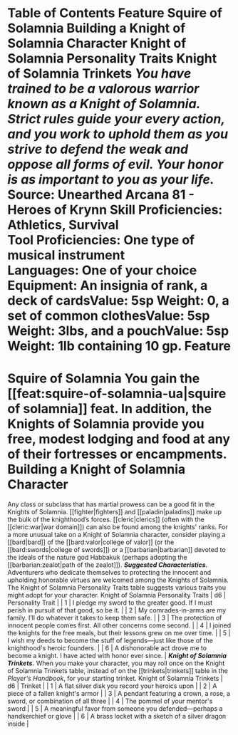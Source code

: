 Table of Contents
Feature
Squire of Solamnia
Building a Knight of Solamnia Character
Knight of Solamnia Personality Traits
Knight of Solamnia Trinkets
***You have trained to be a valorous warrior known as a Knight of Solamnia. Strict rules guide your every action, and you work to uphold them as you strive to defend the weak and oppose all forms of evil. Your honor is as important to you as your life.***
Source: Unearthed Arcana 81 - Heroes of Krynn
**Skill Proficiencies:** Athletics, Survival  
**Tool Proficiencies:** One type of musical instrument  
**Languages:** One of your choice  
**Equipment:** An insignia of rank, a deck of cardsValue: 5sp Weight: 0, a set of common clothesValue: 5sp Weight: 3lbs, and a pouchValue: 5sp Weight: 1lb containing 10 gp.
Feature
=======
Squire of Solamnia
You gain the [[feat:squire-of-solamnia-ua|squire of solamnia]] feat.
In addition, the Knights of Solamnia provide you free, modest lodging and food at any of their fortresses or encampments.
Building a Knight of Solamnia Character
=======================================
Any class or subclass that has martial prowess can be a good fit in the Knights of Solamnia. [[fighter|fighters]] and [[paladin|paladins]] make up the bulk of the knighthood’s forces. [[cleric|clerics]] (often with the [[cleric:war|war domain]]) can also be found among the knights' ranks.
For a more unusual take on a Knight of Solamnia character, consider playing a [[bard|bard]] of the [[bard:valor|college of valor]] (or the [[bard:swords|college of swords]]) or a [[barbarian|barbarian]] devoted to the ideals of the nature god Habbakuk (perhaps adopting the [[barbarian:zealot|path of the zealot]]).
***Suggested Characteristics.*** Adventurers who dedicate themselves to protecting the innocent and upholding honorable virtues are welcomed among the Knights of Solamnia. The Knight of Solamnia Personality Traits table suggests various traits you might adopt for your character.
Knight of Solamnia Personality Traits
| d6 | Personality Trait |
| 1 | I pledge my sword to the greater good. If I must perish in pursuit of that good, so be it. |
| 2 | My comrades-in-arms are my family. I’ll do whatever it takes to keep them safe. |
| 3 | The protection of innocent people comes first. All other concerns come second. |
| 4 | I joined the knights for the free meals, but their lessons grew on me over time. |
| 5 | I wish my deeds to become the stuff of legends—just like those of the knighthood's heroic founders. |
| 6 | A dishonorable act drove me to become a knight. I have acted with honor ever since. |
***Knight of Solamnia Trinkets.*** When you make your character, you may roll once on the Knight of Solamnia Trinkets table, instead of on the [[trinkets|trinkets]] table in the *Player's Handbook*, for your starting trinket.
Knight of Solamnia Trinkets
| d6 | Trinket |
| 1 | A flat silver disk you record your heroics upon |
| 2 | A piece of a fallen knight's armor |
| 3 | A pendant featuring a crown, a rose, a sword, or combination of all three |
| 4 | The pommel of your mentor's sword |
| 5 | A meaningful favor from someone you defended—perhaps a handkerchief or glove |
| 6 | A brass locket with a sketch of a silver dragon inside |
